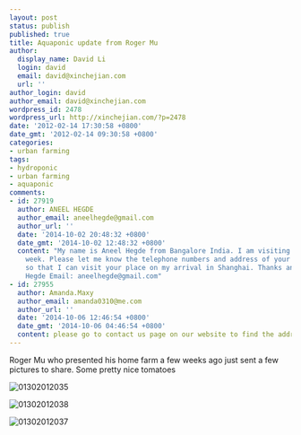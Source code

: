 ```yaml
---
layout: post
status: publish
published: true
title: Aquaponic update from Roger Mu
author:
  display_name: David Li
  login: david
  email: david@xinchejian.com
  url: ''
author_login: david
author_email: david@xinchejian.com
wordpress_id: 2478
wordpress_url: http://xinchejian.com/?p=2478
date: '2012-02-14 17:30:58 +0800'
date_gmt: '2012-02-14 09:30:58 +0800'
categories:
- urban farming
tags:
- hydroponic
- urban farming
- aquaponic
comments:
- id: 27919
  author: ANEEL HEGDE
  author_email: aneelhegde@gmail.com
  author_url: ''
  date: '2014-10-02 20:48:32 +0800'
  date_gmt: '2014-10-02 12:48:32 +0800'
  content: "My name is Aneel Hegde from Bangalore India. I am visiting Shanghai next
    week. Please let me know the telephone numbers and address of your organisation
    so that I can visit your place on my arrival in Shanghai. Thanks and Regards,\r\nAneel
    Hegde Email: aneelhegde@gmail.com"
- id: 27955
  author: Amanda.Maxy
  author_email: amanda0310@me.com
  author_url: ''
  date: '2014-10-06 12:46:54 +0800'
  date_gmt: '2014-10-06 04:46:54 +0800'
  content: please go to contact us page on our website to find the address and map.
---
```

<p>Roger Mu who presented his home farm a few weeks ago just sent a few pictures to share. Some pretty nice tomatoes</p></p>
<p><img style="display:block; margin-left:auto; margin-right:auto;" src="http://xinchejian.com/wp-content/uploads/2012/02/01302012035.jpg" alt="01302012035" title="01302012035.jpg" border="0"/></p>
<p><img style="display:block; margin-left:auto; margin-right:auto;" src="http://xinchejian.com/wp-content/uploads/2012/02/01302012038.jpg" alt="01302012038" title="01302012038.jpg" border="0"/></p>
<p><img style="display:block; margin-left:auto; margin-right:auto;" src="http://xinchejian.com/wp-content/uploads/2012/02/01302012037.jpg" alt="01302012037" title="01302012037.jpg" border="0"/></p>

